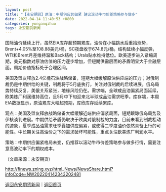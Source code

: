 ```yaml
---
layout: post
title: "【永安期货】原油：中期供应仍偏紧 建议滚动牛市价差策略参与做多"
date: 2022-04-14 11:40:53 +0800
categories: yonganqihuo
tags: 永安期货新闻
---
```

<p>国际油价延续上行，虽然EIA库存超预期累库，油价在小幅跳水后重拾涨势，Brent+4.05%至108.88美元/桶，SC夜盘收于674.8元/桶。结构延续小幅反弹，WTI和Brent月差维持温和Back结构；Urals贴水维持低位。欧美逐步进入紧缩周期，美元指数对原油估值的压力逐步增加，但短期供需层面的矛盾明显大于金融层面。周期价值指标处于合理区间。</p>
 <p>美国及盟友释放2.4亿桶石油战略储备，短期大幅缓解原油供应端的压力；对俄制裁仍是中期供给的关键，制裁将于5月底执行，关注对俄制裁的后续进展。俄乌局势持续反复，美俄关系紧张，地缘风险仍在。需求端，全球成品油偏紧局面延续，欧美炼厂利润维持高位，且5月中下旬迎来北半球成品油需求旺季。库存端，本周EIA数据显示，原油累库大幅超预期，库欣库存延续累库。</p>
 <p>观点：美国及盟友释放战略储备大幅缓解近端供应偏紧局面，短期跟踪俄乌局势及伊核谈判进展。中期供给矛盾仍取决于欧美对俄制裁的力度，目前未看到制裁松动的迹象，夏季成品油需求旺季叠加供应偏紧，或使得二季度油价依然具备上行的可能性。中长期关注高油价之下的需求破坏可能性，重点关注欧美炼厂利润水平。</p>
 <p>策略：中期供应偏紧格局未变，仍推荐以滚动牛市价差策略参与做多行情，需要注意高波动率下的期权成本。</p><p class="em_media">（文章来源：永安期货）</p>

<http://finews.zning.xyz/html_News/NewsShare.html?infoCode=NW202204142343202481>

[返回永安期货新闻](//finews.withounder.com/category/yonganqihuo.html)｜[返回首页](//finews.withounder.com/)